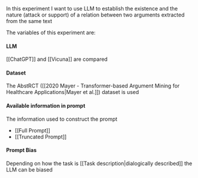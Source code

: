 In this experiment I want to use LLM to establish the existence and the nature (attack or support) of a relation between two arguments extracted from the same text 

The variables of this experiment are:

#### LLM

[[ChatGPT]] and [[Vicuna]] are compared

#### Dataset

The AbstRCT ([[2020 Mayer - Transformer-based Argument Mining for Healthcare Applications|Mayer et al.]]) dataset is used

#### Available information in prompt

The information used to construct the prompt
- [[Full Prompt]]
- [[Truncated Prompt]]

#### Prompt Bias

Depending on how the task is [[Task description|dialogically described]] the LLM can be biased

